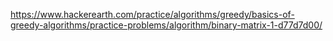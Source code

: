 https://www.hackerearth.com/practice/algorithms/greedy/basics-of-greedy-algorithms/practice-problems/algorithm/binary-matrix-1-d77d7d00/
